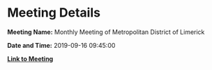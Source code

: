 # Meeting Details

**Meeting Name:** Monthly Meeting of Metropolitan District of Limerick

**Date and Time:** 2019-09-16 09:45:00

**[Link to Meeting](https://www.limerick.ie/council/whats-on/monthly-meeting-metropolitan-district-limerick-54)**
